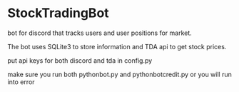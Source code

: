 # StockTradingBot
bot for discord that tracks users and user positions for market.

The bot uses SQLite3 to store information and TDA api to get stock prices.

put api keys for both discord and tda in config.py

make sure you run both pythonbot.py and pythonbotcredit.py or you will run into error
